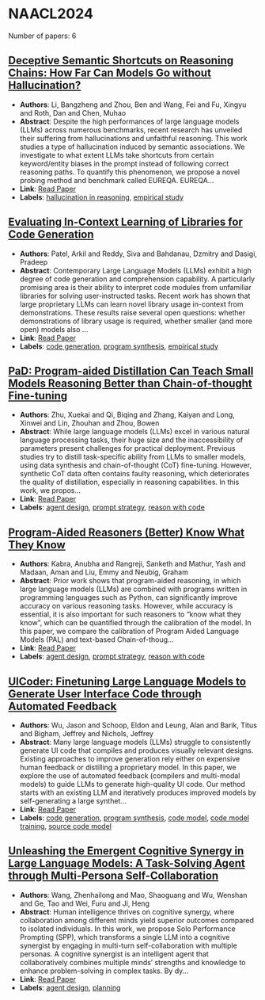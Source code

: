 # NAACL2024

Number of papers: 6

## [Deceptive Semantic Shortcuts on Reasoning Chains: How Far Can Models Go without Hallucination?](paper_6.md)
- **Authors**: Li, Bangzheng and Zhou, Ben and Wang, Fei and Fu, Xingyu and Roth, Dan and Chen, Muhao
- **Abstract**: Despite the high performances of large language models (LLMs) across numerous benchmarks, recent research has unveiled their suffering from hallucinations and unfaithful reasoning. This work studies a type of hallucination induced by semantic associations. We investigate to what extent LLMs take shortcuts from certain keyword/entity biases in the prompt instead of following correct reasoning paths. To quantify this phenomenon, we propose a novel probing method and benchmark called EUREQA. EUREQA...
- **Link**: [Read Paper](https://aclanthology.org/2024.naacl-long.424/)
- **Labels**: [hallucination in reasoning](../../labels/hallucination_in_reasoning.md), [empirical study](../../labels/empirical_study.md)


## [Evaluating In-Context Learning of Libraries for Code Generation](paper_4.md)
- **Authors**: Patel, Arkil and Reddy, Siva and Bahdanau, Dzmitry and Dasigi, Pradeep
- **Abstract**: Contemporary Large Language Models (LLMs) exhibit a high degree of code generation and comprehension capability. A particularly promising area is their ability to interpret code modules from unfamiliar libraries for solving user-instructed tasks. Recent work has shown that large proprietary LLMs can learn novel library usage in-context from demonstrations. These results raise several open questions: whether demonstrations of library usage is required, whether smaller (and more open) models also ...
- **Link**: [Read Paper](https://doi.org/10.18653/v1/2024.naacl-long.161)
- **Labels**: [code generation](../../labels/code_generation.md), [program synthesis](../../labels/program_synthesis.md), [empirical study](../../labels/empirical_study.md)


## [PaD: Program-aided Distillation Can Teach Small Models Reasoning Better than Chain-of-thought Fine-tuning](paper_3.md)
- **Authors**: Zhu, Xuekai and Qi, Biqing and Zhang, Kaiyan and Long, Xinwei and Lin, Zhouhan and Zhou, Bowen
- **Abstract**: While large language models (LLMs) excel in various natural language processing tasks, their huge size and the inaccessibility of parameters present challenges for practical deployment. Previous studies try to distill task-specific ability from LLMs to smaller models, using data synthesis and chain-of-thought (CoT) fine-tuning. However, synthetic CoT data often contains faulty reasoning, which deteriorates the quality of distillation, especially in reasoning capabilities. In this work, we propos...
- **Link**: [Read Paper](https://doi.org/10.18653/v1/2024.naacl-long.142)
- **Labels**: [agent design](../../labels/agent_design.md), [prompt strategy](../../labels/prompt_strategy.md), [reason with code](../../labels/reason_with_code.md)


## [Program-Aided Reasoners (Better) Know What They Know](paper_2.md)
- **Authors**: Kabra, Anubha and Rangreji, Sanketh and Mathur, Yash and Madaan, Aman and Liu, Emmy and Neubig, Graham
- **Abstract**: Prior work shows that program-aided reasoning, in which large language models (LLMs) are combined with programs written in programming languages such as Python, can significantly improve accuracy on various reasoning tasks. However, while accuracy is essential, it is also important for such reasoners to “know what they know”, which can be quantified through the calibration of the model. In this paper, we compare the calibration of Program Aided Language Models (PAL) and text-based Chain-of-thoug...
- **Link**: [Read Paper](https://doi.org/10.18653/v1/2024.naacl-long.125)
- **Labels**: [agent design](../../labels/agent_design.md), [prompt strategy](../../labels/prompt_strategy.md), [reason with code](../../labels/reason_with_code.md)


## [UICoder: Finetuning Large Language Models to Generate User Interface Code through Automated Feedback](paper_5.md)
- **Authors**: Wu, Jason and Schoop, Eldon and Leung, Alan and Barik, Titus and Bigham, Jeffrey and Nichols, Jeffrey
- **Abstract**: Many large language models (LLMs) struggle to consistently generate UI code that compiles and produces visually relevant designs. Existing approaches to improve generation rely either on expensive human feedback or distilling a proprietary model. In this paper, we explore the use of automated feedback (compilers and multi-modal models) to guide LLMs to generate high-quality UI code. Our method starts with an existing LLM and iteratively produces improved models by self-generating a large synthet...
- **Link**: [Read Paper](https://doi.org/10.18653/v1/2024.naacl-long.417)
- **Labels**: [code generation](../../labels/code_generation.md), [program synthesis](../../labels/program_synthesis.md), [code model](../../labels/code_model.md), [code model training](../../labels/code_model_training.md), [source code model](../../labels/source_code_model.md)


## [Unleashing the Emergent Cognitive Synergy in Large Language Models: A Task-Solving Agent through Multi-Persona Self-Collaboration](paper_1.md)
- **Authors**: Wang, Zhenhailong and Mao, Shaoguang and Wu, Wenshan and Ge, Tao and Wei, Furu and Ji, Heng
- **Abstract**: Human intelligence thrives on cognitive synergy, where collaboration among different minds yield superior outcomes compared to isolated individuals. In this work, we propose Solo Performance Prompting (SPP), which transforms a single LLM into a cognitive synergist by engaging in multi-turn self-collaboration with multiple personas. A cognitive synergist is an intelligent agent that collaboratively combines multiple minds’ strengths and knowledge to enhance problem-solving in complex tasks. By dy...
- **Link**: [Read Paper](https://doi.org/10.18653/v1/2024.naacl-long.15)
- **Labels**: [agent design](../../labels/agent_design.md), [planning](../../labels/planning.md)
